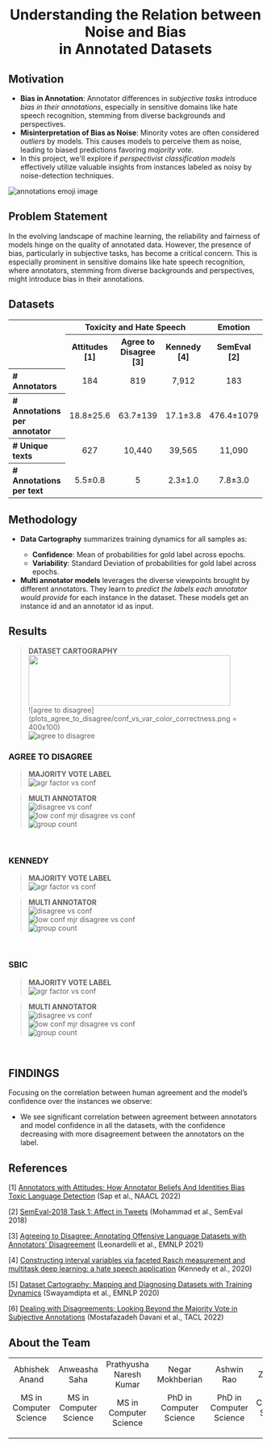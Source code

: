  <p align="center">
	<h1 align="center"> Understanding the Relation between Noise and Bias <br />
	in Annotated Datasets </h1>
</p>

## Motivation
- **Bias in Annotation**: Annotator differences in <em>subjective tasks</em> introduce <em>bias in their annotations</em>, especially in sensitive domains like hate speech recognition, stemming from diverse backgrounds and perspectives.
- **Misinterpretation of Bias as Noise**: Minority votes are often considered <em>outliers</em> by models. This causes models to perceive them as noise, leading to biased predictions favoring <em>majority vote</em>.
- In this project, we'll explore if <em>perspectivist classification models</em> effectively utilize valuable insights from instances labeled as noisy by noise-detection techniques.


![annotations emoji image](Annotations_image_emoji.png)


## Problem Statement
In the evolving landscape of machine learning, the reliability and fairness of models hinge on the quality of annotated data. However, the presence of bias, particularly in subjective tasks, has become a critical concern. This is especially prominent in sensitive domains like hate speech recognition, where annotators, stemming from diverse backgrounds and perspectives, might introduce bias in their annotations.

## Datasets

<table>  
  <tr>
    <td rowspan="2"></td>
    <th colspan="3" scope="colgroup">Toxicity and Hate Speech</th>
    <th colspan="1" scope="colgroup">Emotion</th>
  </tr>
  <tr>
    <th scope="col">Attitudes <br /> [1]</th>
    <th scope="col">Agree to Disagree <br /> [3]</th>
    <th scope="col">Kennedy <br /> [4]</th>
    <th scope="col">SemEval <br /> [2] </th>
  </tr>
  <tr>
    <th scope="row" style="text-align: left"># Annotators</th>
    <td style="text-align: center">184</td>
    <td style="text-align: center">819</td>
    <td style="text-align: center">7,912</td>
    <td style="text-align: center">183</td>
  </tr>
  <tr>
    <th scope="row" style="text-align: left"># Annotations per annotator</th>
    <td style="text-align: center">18.8±25.6</td>
    <td style="text-align: center">63.7±139</td>
    <td style="text-align: center">17.1±3.8</td>
    <td style="text-align: center">476.4±1079</td>
  </tr>
  <tr>
    <th scope="row" style="text-align: left"># Unique texts</th>
    <td style="text-align: center">627</td>
    <td style="text-align: center">10,440</td>
    <td style="text-align: center">39,565</td>
    <td style="text-align: center">11,090</td>
  </tr>
  <tr>
    <th scope="row" style="text-align: left"># Annotations per text</th>
    <td style="text-align: center">5.5±0.8</td>
    <td style="text-align: center">5</td>
    <td style="text-align: center">2.3±1.0</td>
    <td style="text-align: center">7.8±3.0</td>
  </tr>
</table>



## Methodology
<ul>
	<li> <b>Data Cartography</b> summarizes training dynamics for all samples as: </li>
		<ul>
  			<li> <b>Confidence</b>: Mean of probabilities for gold label across epochs.</li>
  			<li> <b>Variability</b>: Standard Deviation of probabilities for gold label across epochs.</li>
		</ul>
	<li> <b>Multi annotator models</b> leverages the diverse viewpoints brought by different annotators. They learn to <em>predict the labels each annotator would provide</em> for each instance in the dataset. These models get an instance id and an annotator id as input. </li>
</ul>



## Results

> **DATASET CARTOGRAPHY**
<br><img src="https://github.com/anweasha/DataFirst/blob/main/plots_kennedy/agr_factor_vs_conf_hue.png" width=400 height=100>
<br>![agree to disagree](plots_agree_to_disagree/conf_vs_var_color_correctness.png = 400x100)
<br>![agree to disagree](plots_sbic/conf_vs_var_color_correctness.png)

### AGREE TO DISAGREE
> **MAJORITY VOTE LABEL**
<br>![agr factor vs conf](plots_agree_to_disagree/agr_factor_vs_conf_hue.png)

> **MULTI ANNOTATOR**
<br>![disagree vs conf](plots_agree_to_disagree/disagree_vs_conf.png)
<br>![low conf mjr disagree vs conf](plots_agree_to_disagree/low_conf_mjr_disagree_vs_conf.png)
<br>![group count](plots_agree_to_disagree/group_count.png)
<br>

### KENNEDY
> **MAJORITY VOTE LABEL**
<br>![agr factor vs conf](plots_kennedy/agr_factor_vs_conf_hue.png)
 
> **MULTI ANNOTATOR**
<br>![disagree vs conf](plots_kennedy/disagree_vs_conf.png)
<br>![low conf mjr disagree vs conf](plots_kennedy/low_conf_mjr_disagree_vs_conf.png)
<br>![group count](plots_kennedy/group_count.png)
<br>

### SBIC
> **MAJORITY VOTE LABEL**
<br>![agr factor vs conf](plots_sbic/agr_factor_vs_conf_hue.png)

> **MULTI ANNOTATOR**
<br>![disagree vs conf](plots_sbic/disagree_vs_conf.png)
<br>![low conf mjr disagree vs conf](plots_sbic/low_conf_mjr_disagree_vs_conf.png)
<br>![group count](plots_sbic/group_count.png)
<br>

## FINDINGS
Focusing on the correlation between human agreement and the model’s confidence over the instances we observe:
- We see significant correlation between agreement between annotators and model confidence in all the datasets, with the confidence decreasing with more disagreement between the annotators on the label.

## References

[1] [Annotators with Attitudes: How Annotator Beliefs And Identities Bias Toxic Language Detection](https://aclanthology.org/2022.naacl-main.431) (Sap et al., NAACL 2022)

[2] [SemEval-2018 Task 1: Affect in Tweets](https://aclanthology.org/S18-1001) (Mohammad et al., SemEval 2018)

[3] [Agreeing to Disagree: Annotating Offensive Language Datasets with Annotators’ Disagreement](https://aclanthology.org/2021.emnlp-main.822) (Leonardelli et al., EMNLP 2021)

[4] [Constructing interval variables via faceted Rasch measurement and multitask deep learning: a hate speech application](https://arxiv.org/abs/2009.10277) (Kennedy et al., 2020)

[5] [Dataset Cartography: Mapping and Diagnosing Datasets with Training Dynamics](https://aclanthology.org/2020.emnlp-main.746) (Swayamdipta et al., EMNLP 2020)

[6] [Dealing with Disagreements: Looking Beyond the Majority Vote in Subjective Annotations](https://aclanthology.org/2022.tacl-1.6) (Mostafazadeh Davani et al., TACL 2022)


## About the Team

<table>
<tr align="center">
	
<td>
Abhishek Anand
<p align="center"> MS in Computer Science </p>
</td>

<td>
Anweasha Saha
<p align="center"> MS in Computer Science </p>
</td>

<td>
Prathyusha Naresh Kumar
<p align="center"> MS in Computer Science </p>
</td>

<td>
Negar Mokhberian
<p align="center"> PhD in Computer Science </p>
</td>

<td>
Ashwin Rao
<p align="center"> PhD in Computer Science </p>
</td>

<td>
Zihao He
<p align="center"> PhD in Computer Science </p>
</td>

</tr>
  </table>
